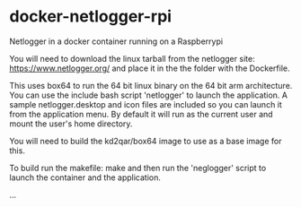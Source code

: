 # docker-netlogger-rpi
Netlogger in a docker container running on a Raspberrypi

You will need to download the linux tarball from the netlogger site:
https://www.netlogger.org/
and place it in the the folder with the Dockerfile.

This uses box64 to run the 64 bit linux binary on the 64 bit arm architecture.
You can use the include bash script 'netlogger' to launch the application.
A sample netlogger.desktop and icon files are included so you can launch it from the application menu.
By default it will run as the current user and mount the user's home directory.

You will need to build the kd2qar/box64 image to use as a base image for this.

To build run the makefile:
make
and then run the 'neglogger' script to launch the container and the application.

...

